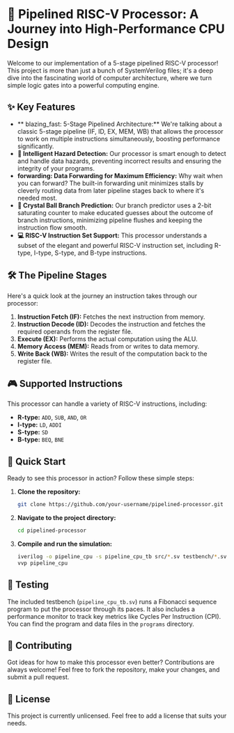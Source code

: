 # 🚀 Pipelined RISC-V Processor: A Journey into High-Performance CPU Design

Welcome to our implementation of a 5-stage pipelined RISC-V processor\! This project is more than just a bunch of SystemVerilog files; it's a deep dive into the fascinating world of computer architecture, where we turn simple logic gates into a powerful computing engine.

## ✨ Key Features

  * ** blazing\_fast: 5-Stage Pipelined Architecture:** We're talking about a classic 5-stage pipeline (IF, ID, EX, MEM, WB) that allows the processor to work on multiple instructions simultaneously, boosting performance significantly.
  * **🧠 Intelligent Hazard Detection:** Our processor is smart enough to detect and handle data hazards, preventing incorrect results and ensuring the integrity of your programs.
  * **forwarding: Data Forwarding for Maximum Efficiency:** Why wait when you can forward? The built-in forwarding unit minimizes stalls by cleverly routing data from later pipeline stages back to where it's needed most.
  * **🔮 Crystal Ball Branch Prediction:** Our branch predictor uses a 2-bit saturating counter to make educated guesses about the outcome of branch instructions, minimizing pipeline flushes and keeping the instruction flow smooth.
  * **💻 RISC-V Instruction Set Support:** This processor understands a subset of the elegant and powerful RISC-V instruction set, including R-type, I-type, S-type, and B-type instructions.

## 🛠️ The Pipeline Stages

Here's a quick look at the journey an instruction takes through our processor:

1.  **Instruction Fetch (IF):** Fetches the next instruction from memory.
2.  **Instruction Decode (ID):** Decodes the instruction and fetches the required operands from the register file.
3.  **Execute (EX):** Performs the actual computation using the ALU.
4.  **Memory Access (MEM):** Reads from or writes to data memory.
5.  **Write Back (WB):** Writes the result of the computation back to the register file.

## 🎮 Supported Instructions

This processor can handle a variety of RISC-V instructions, including:

  * **R-type:** `ADD`, `SUB`, `AND`, `OR`
  * **I-type:** `LD`, `ADDI`
  * **S-type:** `SD`
  * **B-type:** `BEQ`, `BNE`

## 🚀 Quick Start

Ready to see this processor in action? Follow these simple steps:

1.  **Clone the repository:**
    ```bash
    git clone https://github.com/your-username/pipelined-processor.git
    ```
2.  **Navigate to the project directory:**
    ```bash
    cd pipelined-processor
    ```
3.  **Compile and run the simulation:**
    ```bash
    iverilog -o pipeline_cpu -s pipeline_cpu_tb src/*.sv testbench/*.sv
    vvp pipeline_cpu
    ```

## 🧪 Testing

The included testbench (`pipeline_cpu_tb.sv`) runs a Fibonacci sequence program to put the processor through its paces. It also includes a performance monitor to track key metrics like Cycles Per Instruction (CPI). You can find the program and data files in the `programs` directory.

## 🙌 Contributing

Got ideas for how to make this processor even better? Contributions are always welcome\! Feel free to fork the repository, make your changes, and submit a pull request.

## 📜 License

This project is currently unlicensed. Feel free to add a license that suits your needs.
